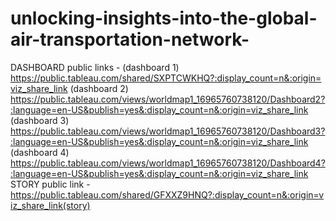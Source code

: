 # unlocking-insights-into-the-global-air-transportation-network-
DASHBOARD public links - 
(dashboard 1) https://public.tableau.com/shared/SXPTCWKHQ?:display_count=n&:origin=viz_share_link
(dashboard 2) https://public.tableau.com/views/worldmap1_16965760738120/Dashboard2?:language=en-US&publish=yes&:display_count=n&:origin=viz_share_link
(dashboard 3) https://public.tableau.com/views/worldmap1_16965760738120/Dashboard3?:language=en-US&publish=yes&:display_count=n&:origin=viz_share_link
(dashboard 4) https://public.tableau.com/views/worldmap1_16965760738120/Dashboard4?:language=en-US&publish=yes&:display_count=n&:origin=viz_share_link
STORY public link - https://public.tableau.com/shared/GFXXZ9HNQ?:display_count=n&:origin=viz_share_link(story)
